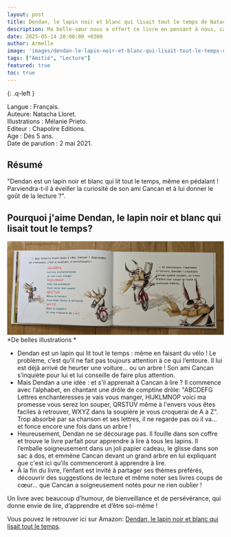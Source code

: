 ```yaml
---
layout: post
title: Dendan, le lapin noir et blanc qui lisait tout le temps de Natacha Lloret et Mélanie Prieto
description: Ma belle-sœur nous a offert ce livre en pensant à nous, car on adore lire et on se prête souvent nos lectures. Comme Dendan, on est de vraies passionnées de livres !
date: 2025-05-14 20:00:00 +0300
author: Armelle
image: 'images/dendan-le-lapin-noir-et-blanc-qui-lisait-tout-le-temps-cover.jpg'
tags: ["Amitié", "Lecture"]
featured: true
toc: true
---
```


{: .q-left }

Langue : Français.                  
Auteure: Natacha Lloret.  
Illustrations : Mélanie Prieto.                             
Editeur : Chapolire Editions.            
Age : Dès 5 ans.   
Date de parution : 2 mai 2021.

## Résumé

"Dendan est un lapin noir et blanc qui lit tout le temps, même en pédalant ! Parviendra-t-il à éveiller la curiosité de son ami Cancan et à lui donner le goût de la lecture ?".

## Pourquoi j'aime Dendan, le lapin noir et blanc qui lisait tout le temps?

![De belles illustrations](images/dendan-le-lapin-noir-et-blanc-qui-lisait-tout-le-temps-int.jpg)
*De belles illustrations *
- Dendan est un lapin qui lit tout le temps : même en faisant du vélo ! Le problème, c’est qu’il ne fait pas toujours attention à ce qui l’entoure. Il lui est déjà arrivé de heurter une voiture… ou un arbre ! Son ami Cancan s’inquiète pour lui et lui conseille de faire plus attention. 
- Mais Dendan a une idée : et s’il apprenait à Cancan à lire ? Il commence avec l’alphabet, en chantant une drôle de comptine drôle: "ABCDEFG Lettres enchanteresses je vais vous manger, HIJKLMNOP voici ma promesse vous serez lon souper, QRSTUV même à l'envers vous êtes faciles à retrouver, WXYZ dans la soupière je vous croquerai de A à Z". Trop absorbé par sa chanson et ses lettres, il ne regarde pas où il va… et fonce encore une fois dans un arbre !
- Heureusement, Dendan ne se décourage pas. Il fouille dans son coffre et trouve le livre parfait pour apprendre à lire à tous les lapins. Il l’emballe soigneusement dans un joli papier cadeau, le glisse dans son sac à dos, et emmène Cancan devant un grand arbre en lui expliquant que c'est ici qu’ils commenceront à apprendre à lire.
- À la fin du livre, l’enfant est invité à partager ses thèmes préférés, découvrir des suggestions de lecture et même noter ses livres coups de cœur… que Cancan a soigneusement notés pour ne rien oublier !

Un livre avec beaucoup d’humour, de bienveillance et de persévérance, qui donne envie de lire, d’apprendre et d’être soi-même !

Vous pouvez le retrouver ici sur Amazon: [Dendan, le lapin noir et blanc qui lisait tout le temps](https://amzn.to/45iCwhW). 


